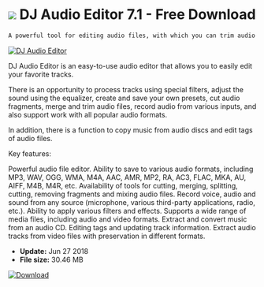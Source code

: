 # ![](https://cdn.softexe.net/static/icon/d/dj-audio-editor-1974.png) DJ Audio Editor 7.1 - Free Download

```sh
A powerful tool for editing audio files, with which you can trim audio tracks, cut unnecessary fragments, merge several tracks into one, extract audio tracks from video and CD discs, convert and save them in various formats
```
[![DJ Audio Editor](https:https://tse2.mm.bing.net/th?id=OIP.EC0tsu7pU5WnYXVRH1JOpAHaD2&pid=Api)](https://softexe.net/win/multimedia/audio-utilities/dj-audio-editor:pagd.html)

DJ Audio Editor is an easy-to-use audio editor that allows you to easily edit your favorite tracks.

There is an opportunity to process tracks using special filters, adjust the sound using the equalizer, create and save your own presets, cut audio fragments, merge and trim audio files, record audio from various inputs, and also support work with all popular audio formats.

In addition, there is a function to copy music from audio discs and edit tags of audio files.

Key features:


Powerful audio file editor.
Ability to save to various audio formats, including MP3, WAV, OGG, WMA, M4A, AAC, AMR, MP2, RA, AC3, FLAC, MKA, AU, AIFF, M4B, M4R, etc.
Availability of tools for cutting, merging, splitting, cutting, removing fragments and mixing audio files.
Record voice, audio and sound from any source (microphone, various third-party applications, radio, etc.).
Ability to apply various filters and effects.
Supports a wide range of media files, including audio and video formats.
Extract and convert music from an audio CD.
Editing tags and updating track information.
Extract audio tracks from video files with preservation in different formats.


- **Update:** Jun 27 2018
- **File size:** 30.46 MB

[![Download](https://cdn.softexe.net/static/img/download.png)](https://softexe.net/win/multimedia/audio-utilities/dj-audio-editor:pagd.html)

